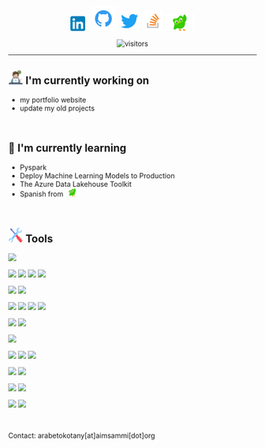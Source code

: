 <div align="center">

<a href="https://www.linkedin.com/in/andriamarolahy-rabetokotany-a84986143/"><img src="img/linkedin.png" width=30px></a> &nbsp;
<a href="https://github.com/marolAI"><img src="img/github.png" width=50px></a>&nbsp;
<a href="https://twitter.com/Massa_Be"><img src="img/twitter.png" width=40px></a>&nbsp;
<a href="https://stackoverflow.com/users/9560986/r-marolahy"><img src="img/stackoverflow.png" width=40px></a>
<a href="https://www.duolingo.com/profile/Maro8132">
        <img src="img/duolingo.png" width=60px></a>
<br>

![visitors](https://visitor-badge.glitch.me/badge?page_id=marolAI&left_color=green&right_color=red)

</div>

<hr>

## <img src="img/working.png" width=30px/> I'm currently working on

- my portfolio website
- update my old projects

<br>

## 🌱 I'm currently learning

- Pyspark
- Deploy Machine Learning Models to Production
- The Azure Data Lakehouse Toolkit
- Spanish from <a href="https://www.duolingo.com/profile/Maro8132">
        <img src="img/duolingo.png" width=30px>
    </a>

<br>

## <img src="img/tools.png" width=30px/> Tools

![](https://img.shields.io/badge/Language-python-3670A0?style=flat&logo=python&logoColor=ffdd54)

![](https://img.shields.io/badge/Code-numpy-%23013243.svg?style=flat&logo=numpy)
![](https://img.shields.io/badge/Code-pandas-%23150458.svg?style=flat&logo=pandas)
![](https://img.shields.io/badge/Code-SciPy-%230C55A5.svg?style=flat&logo=scipy)
![](https://img.shields.io/badge/Code-opencv-%23white.svg?style=flat&logo=opencv)

![](https://img.shields.io/badge/viz-Plotly-%233F4F75.svg?style=flat&logo=plotly)
![](https://img.shields.io/badge/viz-Matplotlib-%233F4F75.svg?style=flat&logo=matplotlib)

![](https://img.shields.io/badge/ML-scikit--learn-%23F7931E.svg?style=flat&logo=scikit-learn)
![](https://img.shields.io/badge/ML-PyTorch-%23EE4C2C.svg?style=flat&logo=PyTorch)
![](https://img.shields.io/badge/ML-TensorFlow-%23FF6F00.svg?style=flat&logo=TensorFlow)
![](https://img.shields.io/badge/ML-Keras-%23D00000.svg?style=flat&logo=Keras)

![](https://img.shields.io/badge/Framework-Django-092E20?style=flat&logo=django) 
![](https://img.shields.io/badge/Framework-Flask-000000?style=flat&logo=flask)

![](https://img.shields.io/badge/cmd-bash-%23121011.svg?style=flat&logo=gnu-bash)

![](https://img.shields.io/badge/Tools-git-%23F05033.svg?style=flat&logo=git)
![](https://img.shields.io/badge/Tools-github-%23121011.svg?style=flat&logo=github)
![](https://img.shields.io/badge/Tools-gitlab-%23181717.svg?style=flat&logo=gitlab)

![](https://img.shields.io/badge/database-MySQL-00000F?style=flat&logo=mysql)
![](https://img.shields.io/badge/database-PostgreSQL-informational?style=flat&logo=PostgreSQL&color=336791)
<!-- ![](https://img.shields.io/badge/database-SQLite-informational?style=flat&logo=SQLite&color=003B57)
![](https://img.shields.io/badge/database-MongoDB-%234ea94b.svg?style=flat&logo=mongodb) -->

![](https://img.shields.io/badge/API-Insomnia-black?style=flat&logo=insomnia)
![](https://img.shields.io/badge/API-Postman-FF6C37?style=flat&logo=postman)

![](https://img.shields.io/badge/OS-Linux-FCC624?style=flat&logo=linux)
![](https://img.shields.io/badge/OS-Windows-0078D6?style=flat&logo=windows)

<br>

Contact: arabetokotany[at]aimsammi[dot]org

<br>

